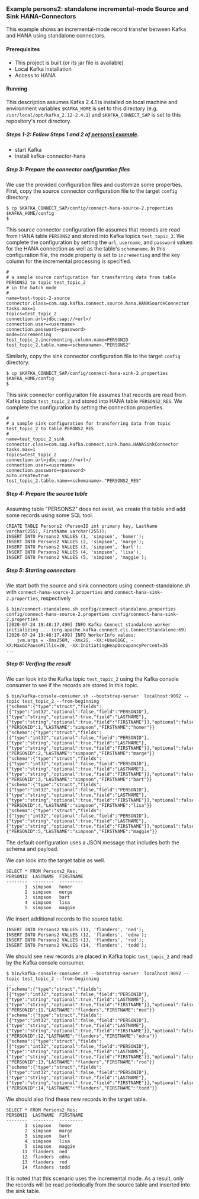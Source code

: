 ### Example persons2: standalone incremental-mode Source and Sink HANA-Connectors

This example shows an incremental-mode record transfer between Kafka and HANA using standalone connectors.

#### Prerequisites

- This project is built (or its jar file is available)
- Local Kafka installation
- Access to HANA

#### Running

This description assumes Kafka 2.4.1 is installed on local machine and environment variables `$KAFKA_HOME` is set to this directory (e.g. `/usr/local/opt/kafka_2.12-2.4.1`) and `$KAFKA_CONNECT_SAP` is set to this repository's root directory.


##### Steps 1-2: Follow Steps 1 and 2 of [persons1 example](../persons1).

- start Kafka
- install kafka-connector-hana

##### Step 3: Prepare the connector configuration files

We use the provided configuration files and customize some properties. First, copy the source connector configuration file to the target `config` directory.

```
$ cp $KAFKA_CONNECT_SAP/config/connect-hana-source-2.properties $KAFKA_HOME/config
$
```

This source connector configuration file assumes that records are read from HANA table `PERSONS2` and stored into Kafka topics `test_topic_2`. We complete the configuration by setting the `url`, `username`, and `password` values for the HANA connection as well as the table's `schemaname`. In this configuration file, the mode property is set to `incrementing` and the key column for the incremental processing is specified.

```
#
# a sample source configuration for transferring data from table PERSONS2 to topic test_topic_2
# in the batch mode
#
name=test-topic-2-source
connector.class=com.sap.kafka.connect.source.hana.HANASourceConnector
tasks.max=1
topics=test_topic_2
connection.url=jdbc:sap://<url>/
connection.user=<username>
connection.password=<password>
mode=incrementing
test_topic_2.incrementing.column.name=PERSONID
test_topic_2.table.name=<schemaname>."PERSONS2"
```

Similarly, copy the sink connector configuration file to the target `config` directory.

```
$ cp $KAFKA_CONNECT_SAP/config/connect-hana-sink-2.properties $KAFKA_HOME/config
$
```

This sink connector configuraiton file assumes that records are read from Kafka topics `test_topic_2` and stored into HANA table `PERSONS2_RES`. We complete the configuration by setting the connection properties.

```
#
# a sample sink configuration for transferring data from topic test_topic_2 to table PERONS2_RES
#
name=test_topic_2_sink
connector.class=com.sap.kafka.connect.sink.hana.HANASinkConnector
tasks.max=1
topics=test_topic_2
connection.url=jdbc:sap://<url>/
connection.user=<username>
connection.password=<password>
auto.create=true
test_topic_2.table.name=<schemaname>."PERSONS2_RES"
```

##### Step 4: Prepare the source table

Assuming table "PERSONS2" does not exist, we create this table and add some records using some SQL tool.
```
CREATE TABLE Persons2 (PersonID int primary key, LastName varchar(255), FirstName varchar(255));
INSERT INTO Persons2 VALUES (1, 'simpson', 'homer');
INSERT INTO Persons2 VALUES (2, 'simpson', 'marge');
INSERT INTO Persons2 VALUES (3, 'simpson', 'bart');
INSERT INTO Persons2 VALUES (4, 'simpson', 'lisa');
INSERT INTO Persons2 VALUES (5, 'simpson', 'maggie');
```

##### Step 5: Starting connectors

We start both the source and sink connectors using connect-standalone.sh with `connect-hana-source-2.properties` and `connect-hana-sink-2.properties`, respectively

```
$ bin/connect-standalone.sh config/connect-standalone.properties config/connect-hana-source-2.properties config/connect-hana-sink-2.properties
[2020-07-24 19:48:17,490] INFO Kafka Connect standalone worker initializing ... (org.apache.kafka.connect.cli.ConnectStandalone:69)
[2020-07-24 19:48:17,499] INFO WorkerInfo values: 
	jvm.args = -Xms256M, -Xmx2G, -XX:+UseG1GC, -XX:MaxGCPauseMillis=20, -XX:InitiatingHeapOccupancyPercent=35
...
```

##### Step 6: Verifing the result

We can look into the Kafka topic `test_topic_2` using the Kafka console consumer to see if the records are stored in this topic.

```
$ bin/kafka-console-consumer.sh --bootstrap-server  localhost:9092 --topic test_topic_2 --from-beginning
{"schema":{"type":"struct","fields":[{"type":"int32","optional":false,"field":"PERSONID"},{"type":"string","optional":true,"field":"LASTNAME"},{"type":"string","optional":true,"field":"FIRSTNAME"}],"optional":false,"name":"d025803persons2"},"payload":{"PERSONID":1,"LASTNAME":"simpson","FIRSTNAME":"homer"}}
{"schema":{"type":"struct","fields":[{"type":"int32","optional":false,"field":"PERSONID"},{"type":"string","optional":true,"field":"LASTNAME"},{"type":"string","optional":true,"field":"FIRSTNAME"}],"optional":false,"name":"d025803persons2"},"payload":{"PERSONID":2,"LASTNAME":"simpson","FIRSTNAME":"marge"}}
{"schema":{"type":"struct","fields":[{"type":"int32","optional":false,"field":"PERSONID"},{"type":"string","optional":true,"field":"LASTNAME"},{"type":"string","optional":true,"field":"FIRSTNAME"}],"optional":false,"name":"d025803persons2"},"payload":{"PERSONID":3,"LASTNAME":"simpson","FIRSTNAME":"bart"}}
{"schema":{"type":"struct","fields":[{"type":"int32","optional":false,"field":"PERSONID"},{"type":"string","optional":true,"field":"LASTNAME"},{"type":"string","optional":true,"field":"FIRSTNAME"}],"optional":false,"name":"d025803persons2"},"payload":{"PERSONID":4,"LASTNAME":"simpson","FIRSTNAME":"lisa"}}
{"schema":{"type":"struct","fields":[{"type":"int32","optional":false,"field":"PERSONID"},{"type":"string","optional":true,"field":"LASTNAME"},{"type":"string","optional":true,"field":"FIRSTNAME"}],"optional":false,"name":"d025803persons2"},"payload":{"PERSONID":5,"LASTNAME":"simpson","FIRSTNAME":"maggie"}}
```

The default configuration uses a JSON message that includes both the schema and payload.

We can look into the target table as well.

```
SELECT * FROM Persons2_Res;
PERSONID  LASTNAME  FIRSTNAME
--------  --------  ---------
       1  simpson   homer    
       2  simpson   merge    
       3  simpson   bart     
       4  simpson   lisa     
       5  simpson   maggie
```

We insert additional records to the source table.

```
INSERT INTO Persons2 VALUES (11, 'flanders', 'ned');
INSERT INTO Persons2 VALUES (12, 'flanders', 'edna');
INSERT INTO Persons2 VALUES (13, 'flanders', 'rod');
INSERT INTO Persons2 VALUES (14, 'flanders', 'todd');
```

We should see new records are placed in Kafka topic `test_topic_2` and read by the Kafka console consumer.

```
$ bin/kafka-console-consumer.sh --bootstrap-server  localhost:9092 --topic test_topic_2 --from-beginning
...
{"schema":{"type":"struct","fields":[{"type":"int32","optional":false,"field":"PERSONID"},{"type":"string","optional":true,"field":"LASTNAME"},{"type":"string","optional":true,"field":"FIRSTNAME"}],"optional":false,"name":"d025803persons2"},"payload":{"PERSONID":11,"LASTNAME":"flanders","FIRSTNAME":"ned"}}
{"schema":{"type":"struct","fields":[{"type":"int32","optional":false,"field":"PERSONID"},{"type":"string","optional":true,"field":"LASTNAME"},{"type":"string","optional":true,"field":"FIRSTNAME"}],"optional":false,"name":"d025803persons2"},"payload":{"PERSONID":12,"LASTNAME":"flanders","FIRSTNAME":"edna"}}
{"schema":{"type":"struct","fields":[{"type":"int32","optional":false,"field":"PERSONID"},{"type":"string","optional":true,"field":"LASTNAME"},{"type":"string","optional":true,"field":"FIRSTNAME"}],"optional":false,"name":"d025803persons2"},"payload":{"PERSONID":13,"LASTNAME":"flanders","FIRSTNAME":"rod"}}
{"schema":{"type":"struct","fields":[{"type":"int32","optional":false,"field":"PERSONID"},{"type":"string","optional":true,"field":"LASTNAME"},{"type":"string","optional":true,"field":"FIRSTNAME"}],"optional":false,"name":"d025803persons2"},"payload":{"PERSONID":14,"LASTNAME":"flanders","FIRSTNAME":"todd"}}
```

We should also find these new records in the target table.

```
SELECT * FROM Persons2_Res;
PERSONID  LASTNAME  FIRSTNAME
--------  --------  ---------
       1  simpson   homer    
       2  simpson   marge    
       3  simpson   bart     
       4  simpson   lisa     
       5  simpson   maggie   
      11  flanders  ned      
      12  flanders  edna     
      13  flanders  rod      
      14  flanders  todd     
```

It is noted that this scenario uses the incremental mode. As a result, only the records will be read periodically from the source table and inserted into the sink table. 

